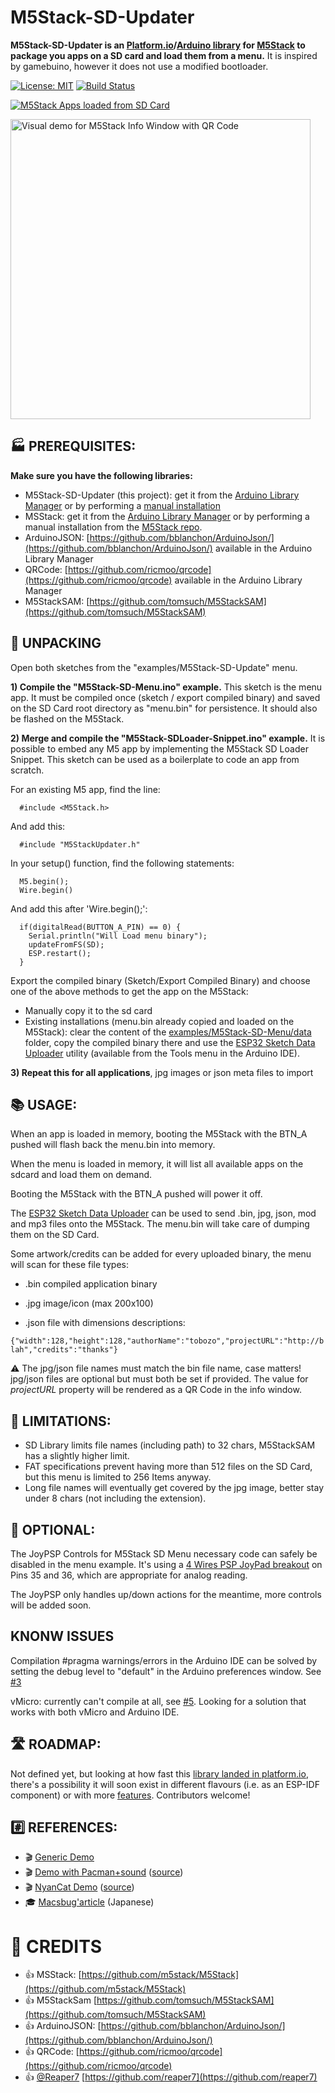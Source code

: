 # M5Stack-SD-Updater

**M5Stack-SD-Updater is an [Platform.io](https://platformio.org/lib/show/2575/M5Stack-SD-Updater)/[Arduino library](https://www.arduinolibraries.info/libraries/m5-stack-sd-updater) for [M5Stack](http://m5stack.com/) to package you apps on a SD card and load them from a menu.**
It is inspired by gamebuino, however it does not use a modified bootloader.

[![License: MIT](https://img.shields.io/github/license/mashape/apistatus.svg)](https://github.com/tobozo/M5Stack-SD-Updater/blob/master/LICENSE)
[![Build Status](https://travis-ci.org/tobozo/M5Stack-SD-Updater.svg?branch=master)](https://travis-ci.org/tobozo/M5Stack-SD-Updater)

[![ M5Stack Apps loaded from SD Card](https://img.youtube.com/vi/myQfeYxyc3o/0.jpg)](https://www.youtube.com/watch?v=myQfeYxyc3o)

[<img alt="Visual demo for M5Stack Info Window with QR Code" title="M5Stack Info Window with Credits and QR Code" src="https://camo.githubusercontent.com/06570c553f4ca575d60e7d7ff81ea2d8d555e40d/68747470733a2f2f7062732e7477696d672e636f6d2f6d656469612f44596d4c75396e573041416c71682d2e6a7067" data-canonical-src="https://pbs.twimg.com/media/DYmLu9nW0AAlqh-.jpg" width=480>](https://twitter.com/TobozoTagada/status/972845518966743040)

🏭 PREREQUISITES:
-----------------
**Make sure you have the following libraries:**
  
- M5Stack-SD-Updater (this project): get it from the [Arduino Library Manager](https://www.arduinolibraries.info/libraries/m5-stack-sd-updater) or by performing a [manual installation](https://www.arduino.cc/en/Guide/Libraries#toc5)
- MSStack: get it from the [Arduino Library Manager](https://www.arduinolibraries.info/libraries/m5-stack-sd-updater) or by performing a manual installation from the [M5Stack repo](https://github.com/m5stack/M5Stack).
- ArduinoJSON: [https://github.com/bblanchon/ArduinoJson/](https://github.com/bblanchon/ArduinoJson/) available in the Arduino Library Manager
- QRCode: [https://github.com/ricmoo/qrcode](https://github.com/ricmoo/qrcode) available in the Arduino Library Manager
- M5StackSAM: [https://github.com/tomsuch/M5StackSAM](https://github.com/tomsuch/M5StackSAM) 

🍱 UNPACKING
------------
Open both sketches from the "examples/M5Stack-SD-Update" menu.


**1) Compile the "M5Stack-SD-Menu.ino" example.** This sketch is the menu app. It must be compiled once (sketch / export compiled binary) and saved on the SD Card root directory as "menu.bin" for persistence. It should also be flashed on the M5Stack.


**2) Merge and compile the "M5Stack-SDLoader-Snippet.ino" example.** It is possible to embed any M5 app by implementing the 
  M5Stack SD Loader Snippet. This sketch can be used as a boilerplate to code an app from scratch.

  For an existing M5 app, find the line:

      #include <M5Stack.h>
      
  And add this:
      
      #include "M5StackUpdater.h"
      
  In your setup() function, find the following statements:

      M5.begin();
      Wire.begin()

  And add this after 'Wire.begin();':

      if(digitalRead(BUTTON_A_PIN) == 0) {
        Serial.println("Will Load menu binary");
        updateFromFS(SD);
        ESP.restart();
      }
      
  Export the compiled binary (Sketch/Export Compiled Binary) and choose one of the above methods to get the app on the M5Stack:

  - Manually copy it to the sd card
  - Existing installations (menu.bin already copied and loaded on the M5Stack): clear the content of the [examples/M5Stack-SD-Menu/data](https://github.com/tobozo/M5Stack-SD-Updater/tree/master/examples/M5Stack-SD-Menu/data) folder, copy the compiled binary there and use the [ESP32 Sketch Data Uploader](https://github.com/me-no-dev/arduino-esp32fs-plugin) utility (available from the Tools menu in the Arduino IDE).


**3) Repeat this for all applications**, jpg images or json meta files to import


📚 USAGE:
---------
When an app is loaded in memory, booting the M5Stack with the BTN_A pushed will flash back the menu.bin into memory. 

When the menu is loaded in memory, it will list all available apps on the sdcard and load them on demand. 

Booting the M5Stack with the BTN_A pushed will power it off.

The [ESP32 Sketch Data Uploader](https://github.com/me-no-dev/arduino-esp32fs-plugin) can be used to send .bin, jpg, json, mod and mp3 files onto the M5Stack. The menu.bin will take care of dumping them on the SD Card.

Some artwork/credits can be added for every uploaded binary, the menu will scan for these file types:
  
  - .bin compiled application binary
    
  - .jpg image/icon (max 200x100)
    
  - .json file with dimensions descriptions: 
  
  `{"width":128,"height":128,"authorName":"tobozo","projectURL":"http://blah","credits":"thanks"}`


  ⚠️ The jpg/json file names must match the bin file name, case matters!
  jpg/json files are optional but must both be set if provided.
  The value for *projectURL* property will be rendered as a QR Code in the info window.


🚫 LIMITATIONS:
---------------
- SD Library limits file names (including path) to 32 chars, M5StackSAM has a slightly higher limit.
- FAT specifications prevent having more than 512 files on the SD Card, but this menu is limited to 256 Items anyway.
- Long file names will eventually get covered by the jpg image, better stay under 8 chars (not including the extension).


🔘 OPTIONAL:
------------
The JoyPSP Controls for M5Stack SD Menu necessary code can safely be disabled in the menu example.
It's using a [4 Wires PSP JoyPad breakout](https://www.google.fr/search?q=psp+joypad+breakout) on Pins 35 and 36, which are appropriate for analog reading.

The JoyPSP only handles up/down actions for the meantime, more controls will be added soon.

KNONW ISSUES
------------
Compilation #pragma warnings/errors in the Arduino IDE can be solved by setting the debug level to "default" in the Arduino preferences window.
See [#3](https://github.com/tobozo/M5Stack-SD-Updater/issues/3) 

vMicro: currently can't compile at all, see [#5](https://github.com/tobozo/M5Stack-SD-Updater/issues/5). Looking for a solution that works with both vMicro and Arduino IDE.


🛣 ROADMAP:
----------
Not defined yet, but looking at how fast this [library landed in platform.io](https://platformio.org/lib/show/2575/M5Stack-SD-Updater), there's a possibility it will soon exist in different flavours (i.e. as an ESP-IDF component) or with more [features](https://github.com/m5stack/faces). Contributors welcome!


#️⃣  REFERENCES:
--------------
- :clapper: [Generic Demo](https://youtu.be/myQfeYxyc3o)
- :clapper: [Demo with Pacman+sound](https://youtu.be/36fgNCecoEg) ([source](https://github.com/tobozo/M5Stack-Pacman-JoyPSP))
- :clapper: [NyanCat Demo](https://youtu.be/Zxh2mtWwfaE) ([source](https://github.com/tobozo/M5Stack-NyanCat))
- 🎓 [Macsbug'article](https://macsbug.wordpress.com/2018/03/12/m5stack-sd-updater/) (Japanese)


🙏 CREDITS
==========
- 👍 MSStack: [https://github.com/m5stack/M5Stack](https://github.com/m5stack/M5Stack)
- 👍 M5StackSam [https://github.com/tomsuch/M5StackSAM](https://github.com/tomsuch/M5StackSAM)
- 👍 ArduinoJSON: [https://github.com/bblanchon/ArduinoJson/](https://github.com/bblanchon/ArduinoJson/)
- 👍 QRCode: [https://github.com/ricmoo/qrcode](https://github.com/ricmoo/qrcode)
- 👍 [@Reaper7](https://github.com/reaper7) [https://github.com/reaper7](https://github.com/reaper7)


 
